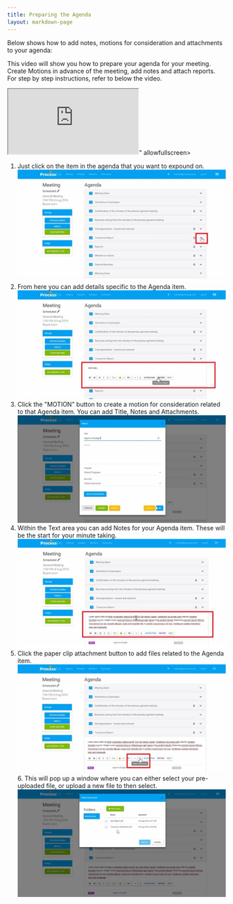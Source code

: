 ```yaml
---
title: Preparing the Agenda
layout: markdown-page
---
```

Below shows how to add notes, motions for consideration and attachments to your agenda: 

This video will show you how to prepare your agenda for your meeting. Create Motions in advance of the meeting, add notes and attach reports. For step by step instructions, refer to below the video.

<div class="container my-5">
    <div class="embed-responsive embed-responsive-16by9">
        <iframe class="embed-responsive-item" src="https://www.youtube.com/embed/f2Fsh8rBxXQ" allowfullscreen></iframe>" allowfullscreen></iframe>
    </div>
</div>

  1. Just click on the item in the agenda that you want to expound on.  
    <img class="img-fluid" src="/content/pages/help/clip_image002-1.jpg" />
  2. From here you can add details specific to the Agenda item.  
    <img class="img-fluid" src="/content/pages/help/clip_image004-1.jpg" />
  3. Click the "MOTION" button to create a motion for consideration related to that Agenda item. You can add Title, Notes and Attachments.  
    <img class="img-fluid" src="/content/pages/help/clip_image006-1.jpg" />
  4. Within the Text area you can add Notes for your Agenda item. These will be the start for your minute taking.  
    <img class="img-fluid" src="/content/pages/help/clip_image008.jpg" />
  5. Click the paper clip attachment button to add files related to the Agenda item.  
    <img class="img-fluid" src="/content/pages/help/clip_image010.jpg" />
    6.  This will pop up a window where you can either select your pre-uploaded file, or upload a new file to then select.
    <img class="img-fluid" src="/content/pages/help/clip_image012.jpg" />

